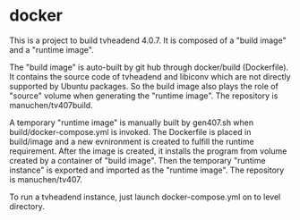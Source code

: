 # docker
This is a project to build tvheadend 4.0.7. It is composed of a "build image" and a "runtime image".

The "build image" is auto-built by git hub through docker/build (Dockerfile). It contains the source code of tvheadend
and libiconv which are not directly supported by Ubuntu packages. So the build image also plays the role of "source"
volume when generating the "runtime image". The repository is manuchen/tv407build.

A temporary "runtime image" is manually built by gen407.sh when build/docker-compose.yml is invoked. The Dockerfile is
placed in build/image and a new evnironment is created to fulfill the runtime requirement. After the image is created,
it installs the program from volume created by a container of "build image". Then the temporary "runtime instance" is
exported and imported as the "runtime image". The repository is manuchen/tv407.

To run a tvheadend instance, just launch docker-compose.yml on to level directory.
